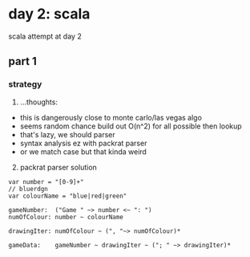 # day 2: scala
  scala attempt at day 2
## part 1
### strategy
1. ...thoughts:
  * this is dangerously close to monte carlo/las vegas algo
  * seems random chance build out O(n^2) for all possible then lookup
  * that's lazy, we should parser
  * syntax analysis ez with packrat parser
  * or we match case but that kinda weird
2. packrat parser solution
```
var number = "[0-9]+"
// bluerdgn 
var colourName = "blue|red|green"

gameNumber:  ("Game " ~> number <~ ": ")
numOfColour: number ~ colourName

drawingIter: numOfColour ~ (", "~> numOfColour)*

gameData:    gameNumber ~ drawingIter ~ ("; " ~> drawingIter)*

```